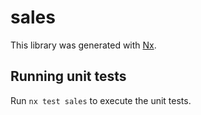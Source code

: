 # sales

This library was generated with [Nx](https://nx.dev).

## Running unit tests

Run `nx test sales` to execute the unit tests.
